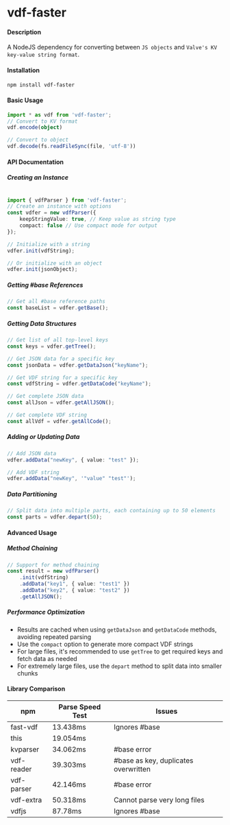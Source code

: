 # vdf-faster

#### Description

A NodeJS dependency for converting between `JS objects` and `Valve's KV key-value string format`.

#### Installation

```bash
npm install vdf-faster
```

#### Basic Usage

```ts
import * as vdf from 'vdf-faster';
// Convert to KV format
vdf.encode(object)

// Convert to object
vdf.decode(fs.readFileSync(file, 'utf-8'))
```

#### API Documentation

##### Creating an Instance
```ts

import { vdfParser } from 'vdf-faster';
// Create an instance with options
const vdfer = new vdfParser({
    keepStringValue: true, // Keep value as string type
    compact: false // Use compact mode for output
});

// Initialize with a string
vdfer.init(vdfString);

// Or initialize with an object
vdfer.init(jsonObject);
```

##### Getting #base References
```ts
// Get all #base reference paths
const baseList = vdfer.getBase();
```

##### Getting Data Structures
```ts
// Get list of all top-level keys
const keys = vdfer.getTree();

// Get JSON data for a specific key
const jsonData = vdfer.getDataJson("keyName");

// Get VDF string for a specific key
const vdfString = vdfer.getDataCode("keyName");

// Get complete JSON data
const allJson = vdfer.getAllJSON();

// Get complete VDF string
const allVdf = vdfer.getAllCode();
```

##### Adding or Updating Data
```ts
// Add JSON data
vdfer.addData("newKey", { value: "test" });

// Add VDF string
vdfer.addData("newKey", '"value" "test"');
```

##### Data Partitioning
```ts
// Split data into multiple parts, each containing up to 50 elements
const parts = vdfer.depart(50);
```

#### Advanced Usage

##### Method Chaining
```ts
// Support for method chaining
const result = new vdfParser()
    .init(vdfString)
    .addData("key1", { value: "test1" })
    .addData("key2", { value: "test2" })
    .getAllJSON();
```

##### Performance Optimization
- Results are cached when using `getDataJson` and `getDataCode` methods, avoiding repeated parsing
- Use the `compact` option to generate more compact VDF strings
- For large files, it's recommended to use `getTree` to get required keys and fetch data as needed
- For extremely large files, use the `depart` method to split data into smaller chunks

#### Library Comparison

 | npm | Parse Speed Test | Issues |
 | ---| ---|---|
 | fast-vdf | 13.438ms | Ignores #base
 | this | 19.054ms |
 | kvparser | 34.062ms | #base error
 | vdf-reader | 39.303ms | #base as key, duplicates overwritten
 | vdf-parser | 42.146ms | #base error
 | vdf-extra | 50.318ms | Cannot parse very long files
 | vdfjs | 87.78ms | Ignores #base
